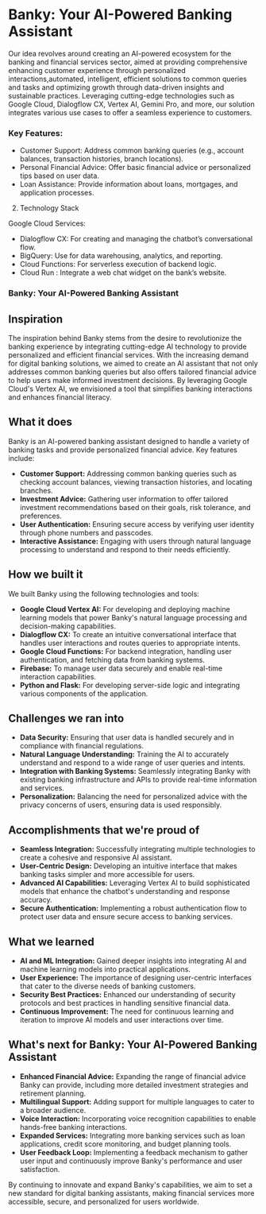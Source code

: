 #  Banky: Your AI-Powered Banking Assistant

Our idea revolves around creating an AI-powered ecosystem for the banking
and financial services sector, aimed at providing comprehensive enhancing customer experience through personalized interactions,automated, intelligent, efficient solutions to common queries and tasks and  optimizing growth through data-driven insights and sustainable practices. Leveraging cutting-edge technologies such as Google Cloud, Dialogflow CX,
Vertex AI, Gemini Pro, and more, our solution integrates various use cases to offer
a seamless experience to customers.

### Key Features:

- Customer Support: Address common banking queries (e.g., account balances, transaction histories, branch locations).
- Personal Financial Advice: Offer basic financial advice or personalized tips based on user data.
- Loan  Assistance: Provide information about loans, mortgages, and application processes.

2. Technology Stack

Google Cloud Services:

- Dialogflow CX: For creating and managing the chatbot’s conversational flow.
- BigQuery: Use for data warehousing, analytics, and reporting.
- Cloud Functions: For serverless execution of backend logic.
- Cloud Run : Integrate a web chat widget on the bank’s website.

### Banky: Your AI-Powered Banking Assistant

## Inspiration
The inspiration behind Banky stems from the desire to revolutionize the banking experience by integrating cutting-edge AI technology to provide personalized and efficient financial services. With the increasing demand for digital banking solutions, we aimed to create an AI assistant that not only addresses common banking queries but also offers tailored financial advice to help users make informed investment decisions. By leveraging Google Cloud's Vertex AI, we envisioned a tool that simplifies banking interactions and enhances financial literacy.

## What it does
Banky is an AI-powered banking assistant designed to handle a variety of banking tasks and provide personalized financial advice. Key features include:
- **Customer Support:** Addressing common banking queries such as checking account balances, viewing transaction histories, and locating branches.
- **Investment Advice:** Gathering user information to offer tailored investment recommendations based on their goals, risk tolerance, and preferences.
- **User Authentication:** Ensuring secure access by verifying user identity through phone numbers and passcodes.
- **Interactive Assistance:** Engaging with users through natural language processing to understand and respond to their needs efficiently.

## How we built it
We built Banky using the following technologies and tools:
- **Google Cloud Vertex AI:** For developing and deploying machine learning models that power Banky's natural language processing and decision-making capabilities.
- **Dialogflow CX:** To create an intuitive conversational interface that handles user interactions and routes queries to appropriate intents.
- **Google Cloud Functions:** For backend integration, handling user authentication, and fetching data from banking systems.
- **Firebase:** To manage user data securely and enable real-time interaction capabilities.
- **Python and Flask:** For developing server-side logic and integrating various components of the application.

## Challenges we ran into
- **Data Security:** Ensuring that user data is handled securely and in compliance with financial regulations.
- **Natural Language Understanding:** Training the AI to accurately understand and respond to a wide range of user queries and intents.
- **Integration with Banking Systems:** Seamlessly integrating Banky with existing banking infrastructure and APIs to provide real-time information and services.
- **Personalization:** Balancing the need for personalized advice with the privacy concerns of users, ensuring data is used responsibly.

## Accomplishments that we're proud of
- **Seamless Integration:** Successfully integrating multiple technologies to create a cohesive and responsive AI assistant.
- **User-Centric Design:** Developing an intuitive interface that makes banking tasks simpler and more accessible for users.
- **Advanced AI Capabilities:** Leveraging Vertex AI to build sophisticated models that enhance the chatbot's understanding and response accuracy.
- **Secure Authentication:** Implementing a robust authentication flow to protect user data and ensure secure access to banking services.

## What we learned
- **AI and ML Integration:** Gained deeper insights into integrating AI and machine learning models into practical applications.
- **User Experience:** The importance of designing user-centric interfaces that cater to the diverse needs of banking customers.
- **Security Best Practices:** Enhanced our understanding of security protocols and best practices in handling sensitive financial data.
- **Continuous Improvement:** The need for continuous learning and iteration to improve AI models and user interactions over time.

## What's next for Banky: Your AI-Powered Banking Assistant
- **Enhanced Financial Advice:** Expanding the range of financial advice Banky can provide, including more detailed investment strategies and retirement planning.
- **Multilingual Support:** Adding support for multiple languages to cater to a broader audience.
- **Voice Interaction:** Incorporating voice recognition capabilities to enable hands-free banking interactions.
- **Expanded Services:** Integrating more banking services such as loan applications, credit score monitoring, and budget planning tools.
- **User Feedback Loop:** Implementing a feedback mechanism to gather user input and continuously improve Banky's performance and user satisfaction.

By continuing to innovate and expand Banky's capabilities, we aim to set a new standard for digital banking assistants, making financial services more accessible, secure, and personalized for users worldwide.